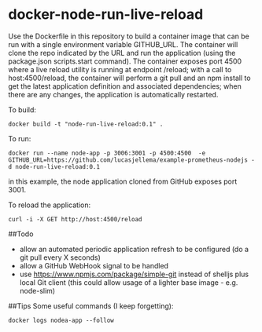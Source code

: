 # docker-node-run-live-reload
Use the Dockerfile in this repository to build a container image that can be run with a single environment variable GITHUB_URL. The container will clone the repo indicated by the URL and run the application (using the package.json scripts.start command). The container exposes port 4500 where a live reload utility is running at endpoint /reload; with a call to host:4500/reload, the container will perform a git pull and an npm install to get the latest application definition and associated dependencies; when there are any changes, the application is automatically restarted.

To build:
```
docker build -t "node-run-live-reload:0.1" .
```
To run:
```
docker run --name node-app -p 3006:3001 -p 4500:4500  -e GITHUB_URL=https://github.com/lucasjellema/example-prometheus-nodejs -d node-run-live-reload:0.1
````

in this example, the node application cloned from GitHub exposes port 3001.

To reload the application:
```
curl -i -X GET http://host:4500/reload
```

##Todo
- allow an automated periodic application refresh to be configured (do a git pull every X seconds) 
- allow a GitHub WebHook signal to be handled
- use https://www.npmjs.com/package/simple-git instead of shelljs plus local Git client (this could allow usage of a lighter base image - e.g. node-slim)

##Tips
Some useful commands (I keep forgetting):

```
docker logs nodea-app --follow
```
